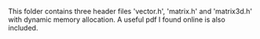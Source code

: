 This folder contains three header files 'vector.h', 'matrix.h' and 'matrix3d.h' with dynamic memory allocation. A useful pdf I found online is also included.

